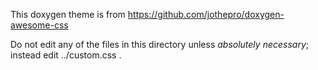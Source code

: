 This doxygen theme is from https://github.com/jothepro/doxygen-awesome-css

Do not edit any of the files in this directory unless *absolutely necessary*; instead edit ../custom.css . 

